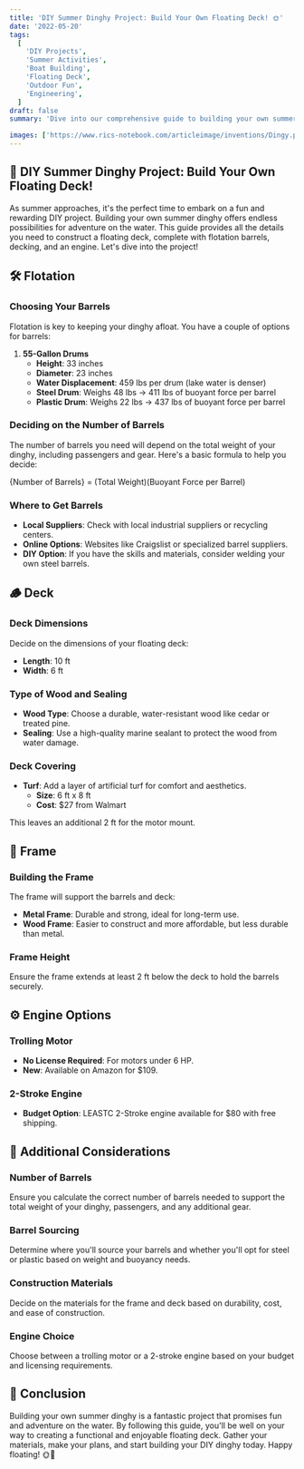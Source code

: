 ```yaml
---
title: 'DIY Summer Dinghy Project: Build Your Own Floating Deck! 🌞'
date: '2022-05-20'
tags:
  [
    'DIY Projects',
    'Summer Activities',
    'Boat Building',
    'Floating Deck',
    'Outdoor Fun',
    'Engineering',
  ]
draft: false
summary: 'Dive into our comprehensive guide to building your own summer dinghy. From flotation and decking to the engine, learn how to create a fun and functional floating deck for your summer adventures. 🚤'

images: ['https://www.rics-notebook.com/articleimage/inventions/Dingy.png']
---
```


## 🌟 DIY Summer Dinghy Project: Build Your Own Floating Deck!

As summer approaches, it's the perfect time to embark on a fun and rewarding DIY project. Building your own summer dinghy offers endless possibilities for adventure on the water. This guide provides all the details you need to construct a floating deck, complete with flotation barrels, decking, and an engine. Let's dive into the project!

## 🛠️ Flotation

### Choosing Your Barrels

Flotation is key to keeping your dinghy afloat. You have a couple of options for barrels:

1. **55-Gallon Drums**
   - **Height**: 33 inches
   - **Diameter**: 23 inches
   - **Water Displacement**: 459 lbs per drum (lake water is denser)
   - **Steel Drum**: Weighs 48 lbs -> 411 lbs of buoyant force per barrel
   - **Plastic Drum**: Weighs 22 lbs -> 437 lbs of buoyant force per barrel

### Deciding on the Number of Barrels

The number of barrels you need will depend on the total weight of your dinghy, including passengers and gear. Here's a basic formula to help you decide:

{Number of Barrels} = (Total Weight)\(Buoyant Force per Barrel)

### Where to Get Barrels

- **Local Suppliers**: Check with local industrial suppliers or recycling centers.
- **Online Options**: Websites like Craigslist or specialized barrel suppliers.
- **DIY Option**: If you have the skills and materials, consider welding your own steel barrels.

## 🪵 Deck

### Deck Dimensions

Decide on the dimensions of your floating deck:

- **Length**: 10 ft
- **Width**: 6 ft

### Type of Wood and Sealing

- **Wood Type**: Choose a durable, water-resistant wood like cedar or treated pine.
- **Sealing**: Use a high-quality marine sealant to protect the wood from water damage.

### Deck Covering

- **Turf**: Add a layer of artificial turf for comfort and aesthetics.
  - **Size**: 6 ft x 8 ft
  - **Cost**: $27 from Walmart

This leaves an additional 2 ft for the motor mount.

## 🔩 Frame

### Building the Frame

The frame will support the barrels and deck:

- **Metal Frame**: Durable and strong, ideal for long-term use.
- **Wood Frame**: Easier to construct and more affordable, but less durable than metal.

### Frame Height

Ensure the frame extends at least 2 ft below the deck to hold the barrels securely.

## ⚙️ Engine Options

### Trolling Motor

- **No License Required**: For motors under 6 HP.
- **New**: Available on Amazon for $109.

### 2-Stroke Engine

- **Budget Option**: LEASTC 2-Stroke engine available for $80 with free shipping.

## 📝 Additional Considerations

### Number of Barrels

Ensure you calculate the correct number of barrels needed to support the total weight of your dinghy, passengers, and any additional gear.

### Barrel Sourcing

Determine where you'll source your barrels and whether you'll opt for steel or plastic based on weight and buoyancy needs.

### Construction Materials

Decide on the materials for the frame and deck based on durability, cost, and ease of construction.

### Engine Choice

Choose between a trolling motor or a 2-stroke engine based on your budget and licensing requirements.

## 🚤 Conclusion

Building your own summer dinghy is a fantastic project that promises fun and adventure on the water. By following this guide, you'll be well on your way to creating a functional and enjoyable floating deck. Gather your materials, make your plans, and start building your DIY dinghy today. Happy floating! 🌞🚤

